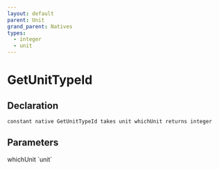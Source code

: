 ```yaml
---
layout: default
parent: Unit
grand_parent: Natives
types:
  - integer
  - unit
---
```


# GetUnitTypeId

## Declaration

```
constant native GetUnitTypeId takes unit whichUnit returns integer
```

## Parameters
<dl>
  <dt>whichUnit `unit`</dt>
  <dd></dd>
</dl>